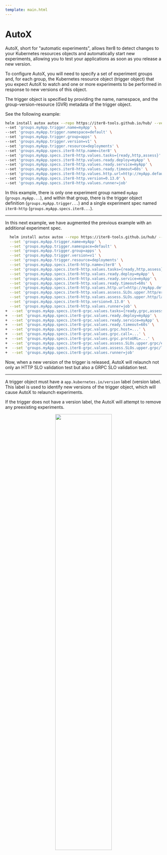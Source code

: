```yaml
---
template: main.html
---
```


# AutoX

AutoX, short for "automatic experiments", allows Iter8 to detect changes to your Kubernetes resources objects and automatically start new experiments, allowing you to test your applications as soon as you release a new version.

To configure AutoX, you will need to specify a set of experiment groups and, for each group, the Kubernetes resource object (trigger object) that you expect AutoX to watch and one or more experiments to be performed in response to new versions of this object.

The trigger object is specified by providing the name, namespace, and the group-version-resource (GVR) metadata of the trigger object.

See the following example:

```bash
helm install autox autox --repo https://iter8-tools.github.io/hub/ --version 0.1.6 \
--set 'groups.myApp.trigger.name=myApp' \
--set 'groups.myApp.trigger.namespace=default' \
--set 'groups.myApp.trigger.group=apps' \
--set 'groups.myApp.trigger.version=v1' \
--set 'groups.myApp.trigger.resource=deployments' \
--set 'groups.myApp.specs.iter8-http.name=iter8' \
--set 'groups.myApp.specs.iter8-http.values.tasks={ready,http,assess}' \
--set 'groups.myApp.specs.iter8-http.values.ready.deploy=myApp' \
--set 'groups.myApp.specs.iter8-http.values.ready.service=myApp' \
--set 'groups.myApp.specs.iter8-http.values.ready.timeout=60s' \
--set 'groups.myApp.specs.iter8-http.values.http.url=http://myApp.default/get' --set 'groups.myApp.specs.iter8-http.values.assess.SLOs.upper.http/error-count=0' --set 'groups.myApp.specs.iter8-http.values.assess.SLOs.upper.http/latency-mean=50' \
--set 'groups.myApp.specs.iter8-http.version=0.13.0' \
--set 'groups.myApp.specs.iter8-http.values.runner=job'
```

In this example, there is only one experiment group named `myApp` (`groups.myApp...`), and within that group, there is the trigger object definition (`groups.myApp.trigger...`) and a single experiment spec named `iter8-http` (`groups.myApp.specs.iter8...`).

***

In this next example, we have augmented the previous example with an additional experiment spec.

```bash
  helm install autox autox --repo https://iter8-tools.github.io/hub/ --version 0.1.6 \
  --set 'groups.myApp.trigger.name=myApp' \
  --set 'groups.myApp.trigger.namespace=default' \
  --set 'groups.myApp.trigger.group=apps' \
  --set 'groups.myApp.trigger.version=v1' \
  --set 'groups.myApp.trigger.resource=deployments' \
  --set 'groups.myApp.specs.iter8-http.name=iter8' \
  --set 'groups.myApp.specs.iter8-http.values.tasks={ready,http,assess}' \
  --set 'groups.myApp.specs.iter8-http.values.ready.deploy=myApp' \
  --set 'groups.myApp.specs.iter8-http.values.ready.service=myApp' \
  --set 'groups.myApp.specs.iter8-http.values.ready.timeout=60s' \
  --set 'groups.myApp.specs.iter8-http.values.http.url=http://myApp.default/get' \
  --set 'groups.myApp.specs.iter8-http.values.assess.SLOs.upper.http/error-count=0' \
  --set 'groups.myApp.specs.iter8-http.values.assess.SLOs.upper.http/latency-mean=50' \
  --set 'groups.myApp.specs.iter8-http.version=0.13.0' \
  --set 'groups.myApp.specs.iter8-http.values.runner=job' \
+  --set 'groups.myApp.specs.iter8-grpc.values.tasks={ready,grpc,assess}' \
+  --set 'groups.myApp.specs.iter8-grpc.values.ready.deploy=myApp' \
+  --set 'groups.myApp.specs.iter8-grpc.values.ready.service=myApp' \
+  --set 'groups.myApp.specs.iter8-grpc.values.ready.timeout=60s' \
+  --set 'groups.myApp.specs.iter8-grpc.values.grpc.host=...' \
+  --set 'groups.myApp.specs.iter8-grpc.values.grpc.call=...' \
+  --set 'groups.myApp.specs.iter8-grpc.values.grpc.protoURL=...' \
+  --set 'groups.myApp.specs.iter8-grpc.values.assess.SLOs.upper.grpc/error-rate=0' \
+  --set 'groups.myApp.specs.iter8-grpc.values.assess.SLOs.upper.grpc/latency/latency-mean=50' \
+  --set 'groups.myApp.specs.iter8-grpc.values.runner=job'
```

Now, when a new version of the trigger is released, AutoX will relaunch not only an HTTP SLO validation test but also a GRPC SLO validation test.

***

A trigger object must have a `app.kubernetes.io/version` label (version label. This label is used to identify new versions of the trigger object, which will cause AutoX to relaunch experiments.

If the trigger does not have a version label, the AutoX will attempt to remove any preexisting experiments.

<p align='center'>
  <img alt-text="AutoX flowchart" src="../images/flowchart.png" width="60%" />
</p>
